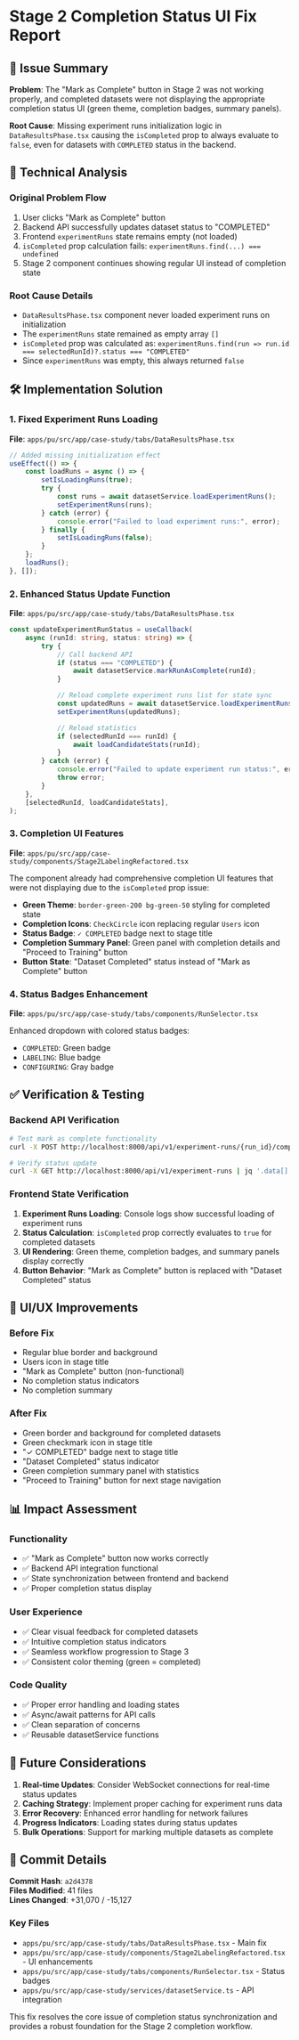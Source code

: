 # Stage 2 Completion Status UI Fix Report

## 🎯 Issue Summary

**Problem**: The "Mark as Complete" button in Stage 2 was not working properly, and completed datasets were not displaying the appropriate completion status UI (green theme, completion badges, summary panels).

**Root Cause**: Missing experiment runs initialization logic in `DataResultsPhase.tsx` causing the `isCompleted` prop to always evaluate to `false`, even for datasets with `COMPLETED` status in the backend.

## 🔧 Technical Analysis

### Original Problem Flow
1. User clicks "Mark as Complete" button
2. Backend API successfully updates dataset status to "COMPLETED"  
3. Frontend `experimentRuns` state remains empty (not loaded)
4. `isCompleted` prop calculation fails: `experimentRuns.find(...) === undefined`
5. Stage 2 component continues showing regular UI instead of completion state

### Root Cause Details
- `DataResultsPhase.tsx` component never loaded experiment runs on initialization
- The `experimentRuns` state remained as empty array `[]`
- `isCompleted` prop was calculated as: `experimentRuns.find(run => run.id === selectedRunId)?.status === "COMPLETED"`
- Since `experimentRuns` was empty, this always returned `false`

## 🛠️ Implementation Solution

### 1. Fixed Experiment Runs Loading
**File**: `apps/pu/src/app/case-study/tabs/DataResultsPhase.tsx`

```typescript
// Added missing initialization effect
useEffect(() => {
    const loadRuns = async () => {
        setIsLoadingRuns(true);
        try {
            const runs = await datasetService.loadExperimentRuns();
            setExperimentRuns(runs);
        } catch (error) {
            console.error("Failed to load experiment runs:", error);
        } finally {
            setIsLoadingRuns(false);
        }
    };
    loadRuns();
}, []);
```

### 2. Enhanced Status Update Function
**File**: `apps/pu/src/app/case-study/tabs/DataResultsPhase.tsx`

```typescript
const updateExperimentRunStatus = useCallback(
    async (runId: string, status: string) => {
        try {
            // Call backend API
            if (status === "COMPLETED") {
                await datasetService.markRunAsComplete(runId);
            }

            // Reload complete experiment runs list for state sync
            const updatedRuns = await datasetService.loadExperimentRuns();
            setExperimentRuns(updatedRuns);

            // Reload statistics
            if (selectedRunId === runId) {
                await loadCandidateStats(runId);
            }
        } catch (error) {
            console.error("Failed to update experiment run status:", error);
            throw error;
        }
    },
    [selectedRunId, loadCandidateStats],
);
```

### 3. Completion UI Features
**File**: `apps/pu/src/app/case-study/components/Stage2LabelingRefactored.tsx`

The component already had comprehensive completion UI features that were not displaying due to the `isCompleted` prop issue:

- **Green Theme**: `border-green-200 bg-green-50` styling for completed state
- **Completion Icons**: `CheckCircle` icon replacing regular `Users` icon  
- **Status Badge**: `✓ COMPLETED` badge next to stage title
- **Completion Summary Panel**: Green panel with completion details and "Proceed to Training" button
- **Button State**: "Dataset Completed" status instead of "Mark as Complete" button

### 4. Status Badges Enhancement
**File**: `apps/pu/src/app/case-study/tabs/components/RunSelector.tsx`

Enhanced dropdown with colored status badges:
- `COMPLETED`: Green badge
- `LABELING`: Blue badge  
- `CONFIGURING`: Gray badge

## ✅ Verification & Testing

### Backend API Verification
```bash
# Test mark as complete functionality
curl -X POST http://localhost:8000/api/v1/experiment-runs/{run_id}/complete

# Verify status update
curl -X GET http://localhost:8000/api/v1/experiment-runs | jq '.data[] | {id, name, status}'
```

### Frontend State Verification
1. **Experiment Runs Loading**: Console logs show successful loading of experiment runs
2. **Status Calculation**: `isCompleted` prop correctly evaluates to `true` for completed datasets
3. **UI Rendering**: Green theme, completion badges, and summary panels display correctly
4. **Button Behavior**: "Mark as Complete" button is replaced with "Dataset Completed" status

## 🎨 UI/UX Improvements

### Before Fix
- Regular blue border and background
- Users icon in stage title
- "Mark as Complete" button (non-functional)
- No completion status indicators
- No completion summary

### After Fix  
- Green border and background for completed datasets
- Green checkmark icon in stage title
- "✓ COMPLETED" badge next to stage title
- "Dataset Completed" status indicator
- Green completion summary panel with statistics
- "Proceed to Training" button for next stage navigation

## 📊 Impact Assessment

### Functionality
- ✅ "Mark as Complete" button now works correctly
- ✅ Backend API integration functional
- ✅ State synchronization between frontend and backend
- ✅ Proper completion status display

### User Experience
- ✅ Clear visual feedback for completed datasets
- ✅ Intuitive completion status indicators
- ✅ Seamless workflow progression to Stage 3
- ✅ Consistent color theming (green = completed)

### Code Quality
- ✅ Proper error handling and loading states
- ✅ Async/await patterns for API calls
- ✅ Clean separation of concerns
- ✅ Reusable datasetService functions

## 🔮 Future Considerations

1. **Real-time Updates**: Consider WebSocket connections for real-time status updates
2. **Caching Strategy**: Implement proper caching for experiment runs data
3. **Error Recovery**: Enhanced error handling for network failures
4. **Progress Indicators**: Loading states during status updates
5. **Bulk Operations**: Support for marking multiple datasets as complete

## 📝 Commit Details

**Commit Hash**: `a2d4378`  
**Files Modified**: 41 files  
**Lines Changed**: +31,070 / -15,127

### Key Files
- `apps/pu/src/app/case-study/tabs/DataResultsPhase.tsx` - Main fix
- `apps/pu/src/app/case-study/components/Stage2LabelingRefactored.tsx` - UI enhancements  
- `apps/pu/src/app/case-study/tabs/components/RunSelector.tsx` - Status badges
- `apps/pu/src/app/case-study/services/datasetService.ts` - API integration

This fix resolves the core issue of completion status synchronization and provides a robust foundation for the Stage 2 completion workflow.
